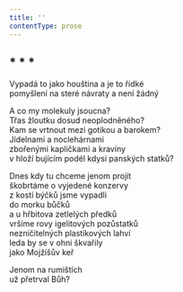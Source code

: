 ```yaml
---
title: ''
contentType: prose
---
```


## \* \* \*

Vypadá to jako houština a je to řídké  
pomyšlení na steré návraty a není žádný

A co my molekuly jsoucna?  
Třas žloutku dosud neoplodněného?  
Kam se vrtnout mezi gotikou a barokem?  
Jídelnami a noclehárnami  
zbořenými kapličkami a kravíny  
v hloží bujícím podél kdysi panských statků?

Dnes kdy tu chceme jenom projít  
škobrtáme o vyjedené konzervy  
z kostí býčků jsme vypadli  
do morku bůčků  
a u hřbitova zetlelých předků  
vršíme rovy igelitových pozůstatků  
nezničitelných plastikových lahví  
leda by se v ohni škvařily  
jako Mojžíšův keř

Jenom na rumištích  
už přetrval Bůh?
